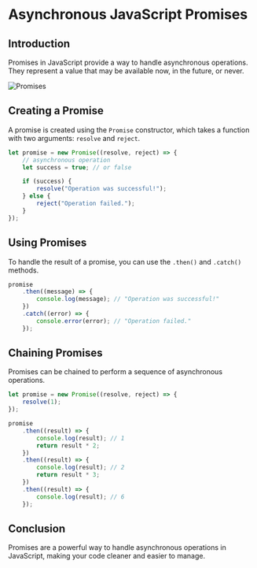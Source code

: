 # Asynchronous JavaScript Promises

## Introduction
Promises in JavaScript provide a way to handle asynchronous operations. They represent a value that may be available now, in the future, or never.

![Promises](https://developer.mozilla.org/en-US/docs/Web/JavaScript/Reference/Global_Objects/Promise/promises.png)

## Creating a Promise
A promise is created using the `Promise` constructor, which takes a function with two arguments: `resolve` and `reject`.

```javascript
let promise = new Promise((resolve, reject) => {
    // asynchronous operation
    let success = true; // or false

    if (success) {
        resolve("Operation was successful!");
    } else {
        reject("Operation failed.");
    }
});
```

## Using Promises
To handle the result of a promise, you can use the `.then()` and `.catch()` methods.

```javascript
promise
    .then((message) => {
        console.log(message); // "Operation was successful!"
    })
    .catch((error) => {
        console.error(error); // "Operation failed."
    });
```

## Chaining Promises
Promises can be chained to perform a sequence of asynchronous operations.

```javascript
let promise = new Promise((resolve, reject) => {
    resolve(1);
});

promise
    .then((result) => {
        console.log(result); // 1
        return result * 2;
    })
    .then((result) => {
        console.log(result); // 2
        return result * 3;
    })
    .then((result) => {
        console.log(result); // 6
    });
```

## Conclusion
Promises are a powerful way to handle asynchronous operations in JavaScript, making your code cleaner and easier to manage.
